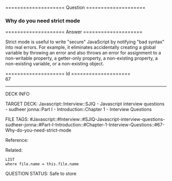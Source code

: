 ==================== Question ====================  

### Why do you need strict mode  

==================== Answer ====================  

Strict mode is useful to write "secure" JavaScript by notifying "bad syntax"
into real errors. For example, it eliminates accidentally creating a global
variable by throwing an error and also throws an error for assignment to a
non-writable property, a getter-only property, a non-existing property, a
non-existing variable, or a non-existing object.

==================== Id ====================  
67

---

DECK INFO

TARGET DECK: Javascript::Interview::SJIQ - Javascript interview questions - sudheer jonna::Part I - Introduction::Chapter 1 - Interview Questions

FILE TAGS: #Javascript::#Interview::#SJIQ-Javascript-interview-questions-sudheer-jonna::#Part-I-Introduction::#Chapter-1-Interview-Questions::#67-Why-do-you-need-strict-mode

Reference:

Related:

```dataview
LIST
where file.name = this.file.name
```

QUESTION STATUS: Safe to store
